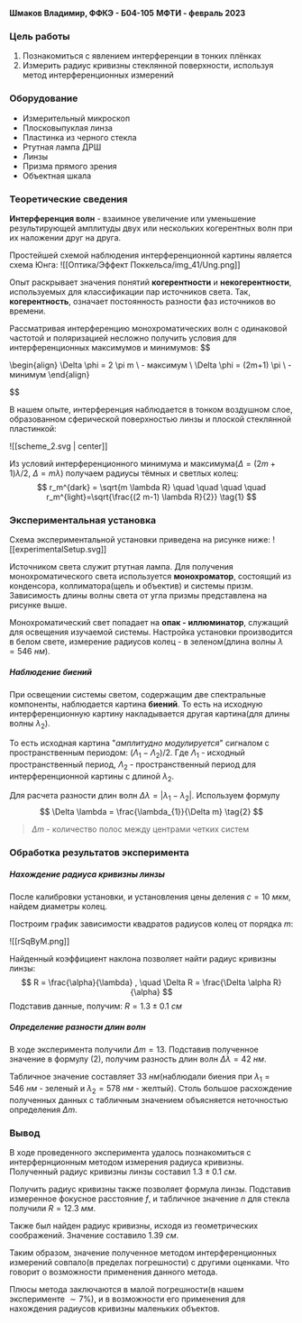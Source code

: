 **Шмаков Владимир, ФФКЭ - Б04-105**
**МФТИ - февраль 2023**

### Цель работы

1) Познакомиться с явлением интерференции в тонких плёнках
2) Измерить радиус кривизны стеклянной поверхности, используя метод интерференционных измерений

### Оборудование

- Измерительный микроскоп
- Плосковыпуклая линза
- Пластинка из черного стекла
- Ртутная лампа ДРШ
- Линзы
- Призма прямого зрения
- Объектная шкала

### Теоретические сведения

**Интерференция волн** - взаимное увеличение или уменьшение результирующей амплитуды двух или нескольких когерентных волн при их наложении друг на друга.

Простейшей схемой наблюдения интерференционной картины является схема Юнга:
![[Оптика/Эффект Поккельса/img_41/Ung.png]]

Опыт раскрывает значения понятий **когерентности** и **некогерентности**, используемых для классификации пар источников света. Так, **когерентность**, означает постоянность разности фаз источников во времени. 

Рассматривая интерференцию монохроматических волн с одинаковой частотой и поляризацией несложно получить условия для интерференционных максимумов и минимумов:
$$

\begin{align}
\Delta \phi = 2 \pi m \ - максимум \\
\Delta \phi = (2m+1) \pi \ - минимум
\end{align}

$$

В нашем опыте, интерференция наблюдается в тонком воздушном слое, образованном сферической поверхностью линзы и плоской стеклянной пластинкой: 

![[scheme_2.svg | center]]

Из условий интерференционного минимума и максимума($\Delta = (2m + 1) \lambda /2$, $\Delta = m \lambda$) получаем радиусы тёмных и светлых колец:
$$
r_m^{dark} = \sqrt{m \lambda R} \quad \quad \quad \quad r_m^{light}=\sqrt{\frac{(2 m-1) \lambda R}{2}} \tag{1}
$$
### Экспериментальная установка

Схема экспериментальной установки приведена на рисунке ниже:
![[experimentalSetup.svg]]

Источником света служит ртутная лампа. Для получения монохроматического света используется **монохроматор**, состоящий из конденсора, коллиматора(щель и объектив) и системы призм. Зависимость длины волны света от угла призмы представлена на рисунке выше. 

Монохроматический свет попадает на **опак - иллюминатор**, служащий для освещения изучаемой системы. Настройка установки производится в белом свете, измерение радиусов колец - в зеленом(длина волны $\lambda = 546 \ нм$). 

##### Наблюдение биений

При освещении системы светом, содержащим две спектральные компоненты, наблюдается картина **биений**. То есть на исходную интерференционную картину накладывается другая картина(для длины волны $\lambda_{2}$). 

То есть исходная картина  "*амплитудно модулируется*" сигналом с пространственным периодом: $(\Lambda_{1} - \Lambda_{2})/2$. Где $\Lambda_{1}$ - исходный пространственный период, $\Lambda_{2}$ - пространственный период для интерференционной картины с длиной $\lambda_{2}$. 

Для расчета разности длин волн $\Delta \lambda = |\lambda_{1} - \lambda_{2}|$. Используем формулу 
$$
\Delta \lambda = \frac{\lambda_{1}}{\Delta m} \tag{2}
$$
> $\Delta m$ - количество полос между центрами четких систем

### Обработка результатов эксперимента

##### Нахождение радиуса кривизны линзы
После калибровки установки, и установления цены деления $c = 10 \ мкм$, найдем диаметры колец. 

Построим график зависимости квадратов радиусов колец от порядка $m$:

![[rSqByM.png]]

Найденный коэффициент наклона позволяет найти радиус кривизны линзы:
$$
R = \frac{\alpha}{\lambda} , \quad \Delta R = \frac{\Delta \alpha R}{\alpha}
$$
Подставив данные, получим: $R = 1.3 \pm 0.1 \ см$

##### Определение разности длин волн

В ходе эксперимента получили $\Delta m = 13$. Подставив полученное значение в формулу $(2)$, получим разность длин волн $\Delta \lambda = 42 \ нм$. 

Табличное значение составляет $33 \ нм$(наблюдали биения при $\lambda_{1} = 546 \ нм$ - зеленый и $\lambda_{2} = 578 \ нм$ - желтый).  Столь большое расхождение полученных данных с табличным значением объясняется неточностью определения $\Delta m$. 

### Вывод

В ходе проведенного эксперимента удалось познакомиться с интерфернционным методом измерения радиуса кривизны. Полученный радиус кривизны линзы составил $1.3 \pm 0.1 \ см$. 

Получить радиус кривизны также позволяет формула линзы. Подставив измеренное фокусное расстояние $f$, и табличное значение $n$ для стекла получили $R = 12.3 \ мм$. 

Также был найден радиус кривизны, исходя из геометрических соображений. Значение составило $1.39 \ см$. 

Таким образом, значение полученное методом интерференционных измерений совпало(в пределах погрешности) с другими оценками. Что говорит о возможности применения данного метода.

Плюсы метода заключаются в малой погрешности(в нашем эксперименте $\sim 7 \%$), и в возможности его применения для нахождения радиусов кривизны маленьких объектов. 